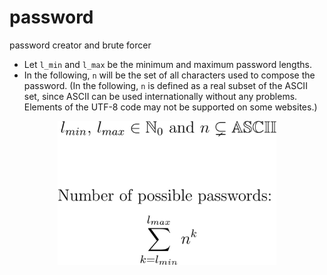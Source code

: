 # password
password creator and brute forcer



- Let `l_min` and `l_max` be the minimum and maximum password lengths.
- In the following, `n` will be the set of all characters used to compose the password. (In the following,
`n` is defined as a real subset of the ASCII set, since ASCII can be used internationally without any problems.
Elements of the UTF-8 code may not be supported on some websites.)

<p align="center">
  <img src="img_1.jpg" alt="plot" width="350"/>
</p>
